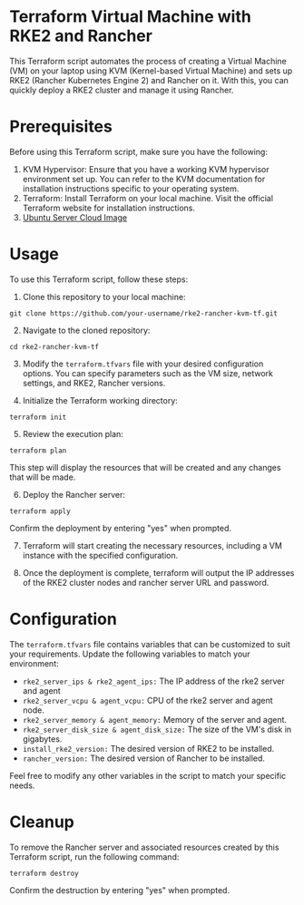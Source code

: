 # Terraform Virtual Machine with RKE2 and Rancher

This Terraform script automates the process of creating a Virtual Machine (VM) on your laptop using KVM (Kernel-based Virtual Machine) and sets up RKE2 (Rancher Kubernetes Engine 2) and Rancher on it. With this, you can quickly deploy a RKE2 cluster and manage it using Rancher.

# Prerequisites
Before using this Terraform script, make sure you have the following:

1. KVM Hypervisor: Ensure that you have a working KVM hypervisor environment set up. You can refer to the KVM documentation for installation instructions specific to your operating system.
2. Terraform: Install Terraform on your local machine. Visit the official Terraform website for installation instructions.
3. [Ubuntu Server Cloud Image](https://cloud-images.ubuntu.com/)

# Usage
To use this Terraform script, follow these steps:

1. Clone this repository to your local machine:

~~~
git clone https://github.com/your-username/rke2-rancher-kvm-tf.git
~~~

2. Navigate to the cloned repository:

~~~
cd rke2-rancher-kvm-tf
~~~

3. Modify the `terraform.tfvars` file with your desired configuration options. You can specify parameters such as the VM size, network settings, and RKE2, Rancher versions.

4. Initialize the Terraform working directory:

~~~
terraform init
~~~

5. Review the execution plan:

~~~
terraform plan
~~~

This step will display the resources that will be created and any changes that will be made.

6. Deploy the Rancher server:

~~~
terraform apply
~~~

Confirm the deployment by entering "yes" when prompted.

7. Terraform will start creating the necessary resources, including a VM instance with the specified configuration.

8. Once the deployment is complete, terraform will output the IP addresses of the RKE2 cluster nodes and rancher server URL and password.

# Configuration

The `terraform.tfvars` file contains variables that can be customized to suit your requirements. Update the following variables to match your environment:

* `rke2_server_ips & rke2_agent_ips:` The IP address of the rke2 server and agent
* `rke2_server_vcpu & agent_vcpu:` CPU of the rke2 server and agent node.
* `rke2_server_memory & agent_memory:` Memory of the server and agent.
* `rke2_server_disk_size & agent_disk_size:` The size of the VM's disk in gigabytes.
* `install_rke2_version:` The desired version of RKE2 to be installed. 
* `rancher_version:` The desired version of Rancher to be installed.

Feel free to modify any other variables in the script to match your specific needs.

# Cleanup

To remove the Rancher server and associated resources created by this Terraform script, run the following command:

~~~
terraform destroy
~~~

Confirm the destruction by entering "yes" when prompted.
